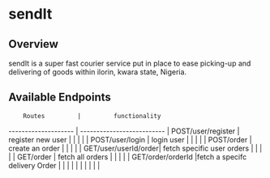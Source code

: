 # sendIt

## Overview

sendIt is a super fast courier service put in place to ease picking-up and delivering of goods within ilorin, kwara state, Nigeria.

## Available Endpoints

        Routes         |         functionality                      
  -------------------- | --------------------------
|  POST/user/register  |     register new user      |
|                      |                            |
|   POST/user/login    |       login user           |
|                      |                            |
|   POST/order         |     create an order        |
|                      |                            |
| GET/user/userId/order| fetch specific user orders |
|                      |                            |
| GET/order            |     fetch all orders       |
|                      |                            |
| GET/order/orderId    |fetch a specifc delivery Order |
|                      |                            |
|                      |                            |
|                      |                            |
